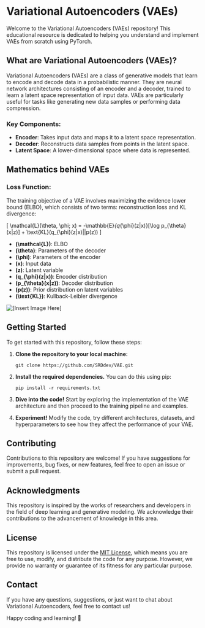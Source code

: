 # Variational Autoencoders (VAEs)

Welcome to the Variational Autoencoders (VAEs) repository! This educational resource is dedicated to helping you understand and implement VAEs from scratch using PyTorch.

## What are Variational Autoencoders (VAEs)?

Variational Autoencoders (VAEs) are a class of generative models that learn to encode and decode data in a probabilistic manner. They are neural network architectures consisting of an encoder and a decoder, trained to learn a latent space representation of input data. VAEs are particularly useful for tasks like generating new data samples or performing data compression.

### Key Components:

- **Encoder**: Takes input data and maps it to a latent space representation.
- **Decoder**: Reconstructs data samples from points in the latent space.
- **Latent Space**: A lower-dimensional space where data is represented.

## Mathematics behind VAEs

### Loss Function:

The training objective of a VAE involves maximizing the evidence lower bound (ELBO), which consists of two terms: reconstruction loss and KL divergence:

\[
\mathcal{L}(\theta, \phi; x) = -\mathbb{E}_{q_{\phi}(z|x)}[\log p_{\theta}(x|z)] + \text{KL}(q_{\phi}(z|x)||p(z))
\]

- **\(\mathcal{L}\)**: ELBO
- **\(\theta\)**: Parameters of the decoder
- **\(\phi\)**: Parameters of the encoder
- **\(x\)**: Input data
- **\(z\)**: Latent variable
- **\(q_{\phi}(z|x)\)**: Encoder distribution
- **\(p_{\theta}(x|z)\)**: Decoder distribution
- **\(p(z)\)**: Prior distribution on latent variables
- **\(\text{KL}\)**: Kullback-Leibler divergence

![\[Insert Image Here\]](https://miro.medium.com/v2/resize:fit:1400/1*kXiln_TbF15oVg7AjcUEkQ.png)

## Getting Started

To get started with this repository, follow these steps:

1. **Clone the repository to your local machine:**
   ```
   git clone https://github.com/SRDdev/VAE.git
   ```

2. **Install the required dependencies.** You can do this using pip:
   ```
   pip install -r requirements.txt
   ```

3. **Dive into the code!** Start by exploring the implementation of the VAE architecture and then proceed to the training pipeline and examples.

4. **Experiment!** Modify the code, try different architectures, datasets, and hyperparameters to see how they affect the performance of your VAE.

## Contributing

Contributions to this repository are welcome! If you have suggestions for improvements, bug fixes, or new features, feel free to open an issue or submit a pull request.

## Acknowledgments

This repository is inspired by the works of researchers and developers in the field of deep learning and generative modeling. We acknowledge their contributions to the advancement of knowledge in this area.

## License

This repository is licensed under the [MIT License](LICENSE), which means you are free to use, modify, and distribute the code for any purpose. However, we provide no warranty or guarantee of its fitness for any particular purpose.

## Contact

If you have any questions, suggestions, or just want to chat about Variational Autoencoders, feel free to contact us!

Happy coding and learning! 🚀